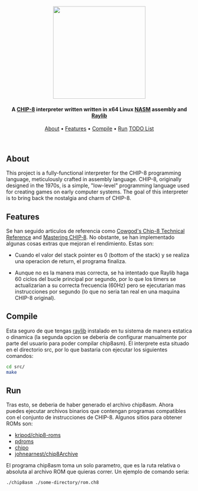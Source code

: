 <h1 align="center">
      <img src="https://github.com/dpv927/chip8asm/assets/113710742/8a5c14ea-02cf-479d-b442-98cfc772d235" height="250">
</h1>

<!-- Project Description -->
<h4 align="center">A <a href="https://en.wikipedia.org/wiki/CHIP-8">CHIP-8</a> interpreter written written in x64 Linux <a href="https://www.nasm.us/">NASM</a> assembly and <a href="https://www.raylib.com/">Raylib</a></h4>

<!-- Quick links -->
<p align="center">
  <a href="#about">About</a> •
  <a href="#features">Features</a> •
  <a href="#features">Compile</a> •
  <a href="#Run">Run</a>
  <a href="#todo-list">TODO List</a>
</p><br>

## About

This project is a fully-functional interpreter for the CHIP-8 programming language, meticulously crafted in assembly language. CHIP-8, originally designed in the 1970s, is a simple, "low-level" programming language used for creating games on early computer systems. The goal of this interpreter is to bring back the nostalgia and charm of CHIP-8.

## Features

Se han seguido articulos de referencia como <a href="http://devernay.free.fr/hacks/chip8/C8TECH10.HTM#0.1">Cowgod's Chip-8 Technical Reference</a> and <a href="https://github.com/mattmikolay/chip-8/wiki/Mastering-CHIP%E2%80%908">Mastering CHIP‐8</a>. No obstante,
se han implementado algunas cosas extras que mejoran el rendimiento. Estas son:

- Cuando el valor del stack pointer es 0 (bottom of the stack) y se realiza una operacion de return, el programa finaliza.

- Aunque no es la manera mas correcta, se ha intentado que Raylib haga 60 ciclos del bucle principal por segundo, por lo que
  los timers se actualizarian a su correcta frecuencia (60Hz) pero se ejecutarian mas instrucciones por segundo (lo que no seria
  tan real en una maquina CHIP-8 original).

## Compile

Esta seguro de que tengas <a href="https://github.com/raysan5/raylib/wiki/Working-on-GNU-Linux">raylib</a> instalado en tu sistema de manera estatica o dinamica (la segunda opcion se deberia de configurar manualmente por parte del usuario para poder compilar chip8asm).
El interprete esta situado en el directorio src, por lo que bastaria con ejecutar los siguientes comandos:

```bash
cd src/
make
```

## Run

Tras esto, se deberia de haber generado el archivo chip8asm. Ahora puedes ejecutar archivos binarios que contengan programas compatibles
con el conjunto de instrucciones de CHIP-8. Algunos sitios para obtener ROMs son:

- <a href="https://github.com/kripod/chip8-roms">kripod/chip8-roms</a>
- <a href="https://www.zophar.net/pdroms/chip8.html">pdroms</a>
- <a href="https://chipo.ber.gp/">chipo</a>
- <a href="https://johnearnest.github.io/chip8Archive/">johnearnest/chip8Archive</a>

El programa chip8asm toma un solo parametro, que es la ruta relativa o absoluta al archivo ROM que quieras correr. Un ejemplo
de comando seria:

```bash
./chip8asm ./some-directory/rom.ch8
```
